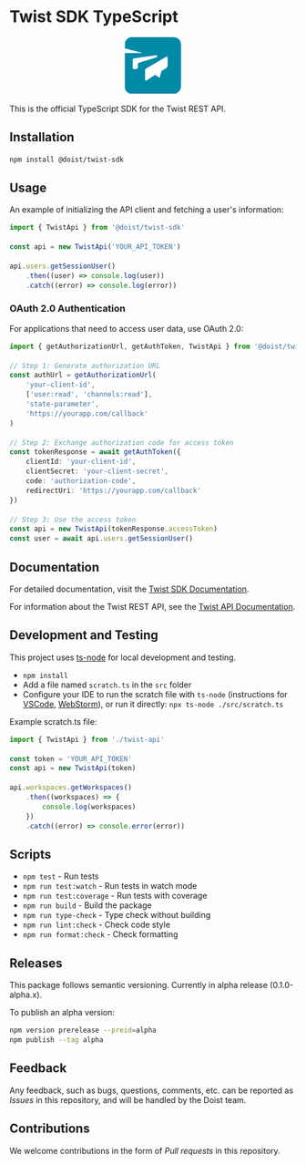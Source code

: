 # Twist SDK TypeScript

<p align="center">
  <img src="./website/static/img/twist-logo.png" alt="Twist Logo" width="100" />
</p>

This is the official TypeScript SDK for the Twist REST API.

## Installation

```bash
npm install @doist/twist-sdk
```

## Usage

An example of initializing the API client and fetching a user's information:

```typescript
import { TwistApi } from '@doist/twist-sdk'

const api = new TwistApi('YOUR_API_TOKEN')

api.users.getSessionUser()
    .then((user) => console.log(user))
    .catch((error) => console.log(error))
```

### OAuth 2.0 Authentication

For applications that need to access user data, use OAuth 2.0:

```typescript
import { getAuthorizationUrl, getAuthToken, TwistApi } from '@doist/twist-sdk'

// Step 1: Generate authorization URL
const authUrl = getAuthorizationUrl(
    'your-client-id',
    ['user:read', 'channels:read'],
    'state-parameter',
    'https://yourapp.com/callback'
)

// Step 2: Exchange authorization code for access token
const tokenResponse = await getAuthToken({
    clientId: 'your-client-id',
    clientSecret: 'your-client-secret',
    code: 'authorization-code',
    redirectUri: 'https://yourapp.com/callback'
})

// Step 3: Use the access token
const api = new TwistApi(tokenResponse.accessToken)
const user = await api.users.getSessionUser()
```

## Documentation

For detailed documentation, visit the [Twist SDK Documentation](https://doist.github.io/twist-sdk-typescript/).

For information about the Twist REST API, see the [Twist API Documentation](https://developer.twist.com/v3/).

## Development and Testing

This project uses [ts-node](https://github.com/TypeStrong/ts-node) for local development and testing.

- `npm install`
- Add a file named `scratch.ts` in the `src` folder
- Configure your IDE to run the scratch file with `ts-node` (instructions for [VSCode](https://medium.com/@dupski/debug-typescript-in-vs-code-without-compiling-using-ts-node-9d1f4f9a94a), [WebStorm](https://www.jetbrains.com/help/webstorm/running-and-debugging-typescript.html#ws_ts_run_debug_server_side_ts_node)), or run it directly: `npx ts-node ./src/scratch.ts`

Example scratch.ts file:

```typescript
import { TwistApi } from './twist-api'

const token = 'YOUR_API_TOKEN'
const api = new TwistApi(token)

api.workspaces.getWorkspaces()
    .then((workspaces) => {
        console.log(workspaces)
    })
    .catch((error) => console.error(error))
```

## Scripts

- `npm test` - Run tests
- `npm run test:watch` - Run tests in watch mode
- `npm run test:coverage` - Run tests with coverage
- `npm run build` - Build the package
- `npm run type-check` - Type check without building
- `npm run lint:check` - Check code style
- `npm run format:check` - Check formatting

## Releases

This package follows semantic versioning. Currently in alpha release (0.1.0-alpha.x).

To publish an alpha version:

```bash
npm version prerelease --preid=alpha
npm publish --tag alpha
```

## Feedback

Any feedback, such as bugs, questions, comments, etc. can be reported as _Issues_ in this repository, and will be handled by the Doist team.

## Contributions

We welcome contributions in the form of _Pull requests_ in this repository.
